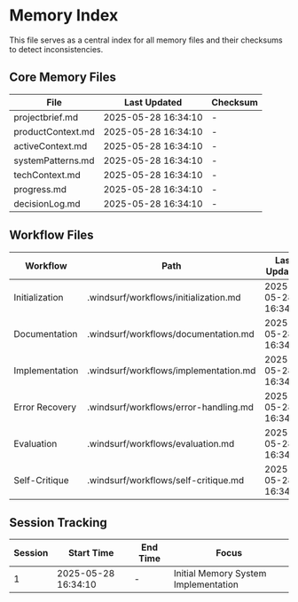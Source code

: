 # Memory Index

This file serves as a central index for all memory files and their checksums to detect inconsistencies.

## Core Memory Files

| File | Last Updated | Checksum |
|------|-------------|----------|
| projectbrief.md | 2025-05-28 16:34:10 | - |
| productContext.md | 2025-05-28 16:34:10 | - |
| activeContext.md | 2025-05-28 16:34:10 | - |
| systemPatterns.md | 2025-05-28 16:34:10 | - |
| techContext.md | 2025-05-28 16:34:10 | - |
| progress.md | 2025-05-28 16:34:10 | - |
| decisionLog.md | 2025-05-28 16:34:10 | - |

## Workflow Files

| Workflow | Path | Last Updated |
|----------|------|-------------|
| Initialization | .windsurf/workflows/initialization.md | 2025-05-28 16:34:10 |
| Documentation | .windsurf/workflows/documentation.md | 2025-05-28 16:34:10 |
| Implementation | .windsurf/workflows/implementation.md | 2025-05-28 16:34:10 |
| Error Recovery | .windsurf/workflows/error-handling.md | 2025-05-28 16:34:10 |
| Evaluation | .windsurf/workflows/evaluation.md | 2025-05-28 16:34:10 |
| Self-Critique | .windsurf/workflows/self-critique.md | 2025-05-28 16:34:10 |

## Session Tracking

| Session | Start Time | End Time | Focus |
|---------|------------|----------|-------|
| 1 | 2025-05-28 16:34:10 | - | Initial Memory System Implementation |
